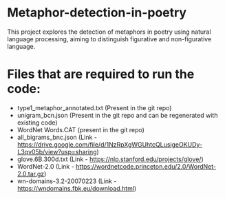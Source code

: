 # Metaphor-detection-in-poetry
This project explores the detection of metaphors in poetry using natural language processing, aiming to distinguish figurative and non-figurative language. 

# Files that are required to run the code:
- type1_metaphor_annotated.txt (Present in the git repo)
- unigram_bcn.json (Present in the git repo and can be regenerated with existing code)
- WordNet Words.CAT (present in the git repo)
- all_bigrams_bnc.json (Link - https://drive.google.com/file/d/1NzRpXgWGUhtcQLusigeOKUDy-L3qv05b/view?usp=sharing)
- glove.6B.300d.txt (Link - https://nlp.stanford.edu/projects/glove/)
- WordNet-2.0 (Link - https://wordnetcode.princeton.edu/2.0/WordNet-2.0.tar.gz)
- wn-domains-3.2-20070223 (Link - https://wndomains.fbk.eu/download.html)